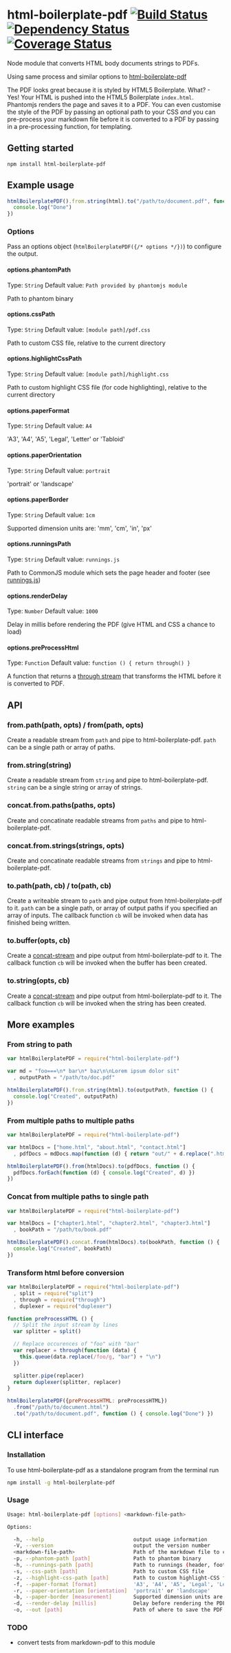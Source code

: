 html-boilerplate-pdf [![Build Status](https://travis-ci.org/cabbiepete/html-boilerplate-pdf.svg)](https://travis-ci.org/cabbiepete/html-boilerplate-pdf) [![Dependency Status](https://david-dm.org/cabbiepete/html-boilerplate-pdf.svg)](https://david-dm.org/cabbiepete/html-boilerplate-pdf) [![Coverage Status](https://img.shields.io/coveralls/cabbiepete/html-boilerplate-pdf.svg)](https://coveralls.io/r/cabbiepete/html-boilerplate-pdf?branch=master)
===

Node module that converts HTML body documents strings to PDFs.

Using same process and similar options to [html-boilerplate-pdf](https://github.com/alanshaw/markdown-pdf)

The PDF looks great because it is styled by HTML5 Boilerplate. What? - Yes! Your HTML is pushed into the HTML5 Boilerplate `index.html`. Phantomjs renders the page and saves it to a PDF. You can even customise the style of the PDF by passing an optional path to your CSS _and_ you can pre-process your markdown file before it is converted to a PDF by passing in a pre-processing function, for templating.

Getting started
---

    npm install html-boilerplate-pdf

Example usage
----

```javascript
htmlBoilerplatePDF().from.string(html).to("/path/to/document.pdf", function () {
  console.log("Done")
})
```

### Options

Pass an options object (`htmlBoilerplatePDF({/* options */})`) to configure the output.

#### options.phantomPath
Type: `String`
Default value: `Path provided by phantomjs module`

Path to phantom binary

#### options.cssPath
Type: `String`
Default value: `[module path]/pdf.css`

Path to custom CSS file, relative to the current directory

#### options.highlightCssPath
Type: `String`
Default value: `[module path]/highlight.css`

Path to custom highlight CSS file (for code highlighting), relative to the current directory

#### options.paperFormat
Type: `String`
Default value: `A4`

'A3', 'A4', 'A5', 'Legal', 'Letter' or 'Tabloid'

#### options.paperOrientation
Type: `String`
Default value: `portrait`

'portrait' or 'landscape'

#### options.paperBorder
Type: `String`
Default value: `1cm`

Supported dimension units are: 'mm', 'cm', 'in', 'px'

#### options.runningsPath
Type: `String`
Default value: `runnings.js`

Path to CommonJS module which sets the page header and footer (see [runnings.js](lib/runnings.js))

#### options.renderDelay
Type: `Number`
Default value: `1000`

Delay in millis before rendering the PDF (give HTML and CSS a chance to load)

#### options.preProcessHtml
Type: `Function`
Default value: `function () { return through() }`

A function that returns a [through stream](https://npmjs.org/package/through) that transforms the HTML before it is converted to PDF.

API
---

### from.path(path, opts) / from(path, opts)

Create a readable stream from `path` and pipe to html-boilerplate-pdf. `path` can be a single path or array of paths.

### from.string(string)

Create a readable stream from `string` and pipe to html-boilerplate-pdf. `string` can be a single string or array of strings.

### concat.from.paths(paths, opts)

Create and concatinate readable streams from `paths` and pipe to html-boilerplate-pdf.

### concat.from.strings(strings, opts)

Create and concatinate readable streams from `strings` and pipe to html-boilerplate-pdf.

### to.path(path, cb) / to(path, cb)

Create a writeable stream to `path` and pipe output from html-boilerplate-pdf to it. `path` can be a single path, or array of output paths if you specified an array of inputs. The callback function `cb` will be invoked when data has finished being written.

### to.buffer(opts, cb)

Create a [concat-stream](https://npmjs.org/package/concat-stream) and pipe output from html-boilerplate-pdf to it. The callback function `cb` will be invoked when the buffer has been created.

### to.string(opts, cb)

Create a [concat-stream](https://npmjs.org/package/concat-stream) and pipe output from html-boilerplate-pdf to it. The callback function `cb` will be invoked when the string has been created.

More examples
---

### From string to path

```javascript
var htmlBoilerplatePDF = require("html-boilerplate-pdf")

var md = "foo===\n* bar\n* baz\n\nLorem ipsum dolor sit"
  , outputPath = "/path/to/doc.pdf"

htmlBoilerplatePDF().from.string(html).to(outputPath, function () {
  console.log("Created", outputPath)
})
```

### From multiple paths to multiple paths

```javascript
var htmlBoilerplatePDF = require("html-boilerplate-pdf")

var htmlDocs = ["home.html", "about.html", "contact.html"]
  , pdfDocs = mdDocs.map(function (d) { return "out/" + d.replace(".html", ".pdf") })

htmlBoilerplatePDF().from(htmlDocs).to(pdfDocs, function () {
  pdfDocs.forEach(function (d) { console.log("Created", d) })
})
```

### Concat from multiple paths to single path

```javascript
var htmlBoilerplatePDF = require("html-boilerplate-pdf")

var htmlDocs = ["chapter1.html", "chapter2.html", "chapter3.html"]
  , bookPath = "/path/to/book.pdf"

htmlBoilerplatePDF().concat.from(htmlDocs).to(bookPath, function () {
  console.log("Created", bookPath)
})
```

### Transform html before conversion

```javascript
var htmlBoilerplatePDF = require("html-boilerplate-pdf")
  , split = require("split")
  , through = require("through")
  , duplexer = require("duplexer")

function preProcessHTML () {
  // Split the input stream by lines
  var splitter = split()

  // Replace occurences of "foo" with "bar"
  var replacer = through(function (data) {
    this.queue(data.replace(/foo/g, "bar") + "\n")
  })

  splitter.pipe(replacer)
  return duplexer(splitter, replacer)
}

htmlBoilerplatePDF({preProcessHTML: preProcessHTML})
  .from("/path/to/document.html")
  .to("/path/to/document.pdf", function () { console.log("Done") })
```

CLI interface
---

### Installation

To use html-boilerplate-pdf as a standalone program from the terminal run

```sh
npm install -g html-boilerplate-pdf
```

### Usage

```sh
Usage: html-boilerplate-pdf [options] <markdown-file-path>

Options:

  -h, --help                             output usage information
  -V, --version                          output the version number
  <markdown-file-path>                   Path of the markdown file to convert
  -p, --phantom-path [path]              Path to phantom binary
  -h, --runnings-path [path]             Path to runnings (header, footer)
  -s, --css-path [path]                  Path to custom CSS file
  -z, --highlight-css-path [path]        Path to custom highlight-CSS file
  -f, --paper-format [format]            'A3', 'A4', 'A5', 'Legal', 'Letter' or 'Tabloid'
  -r, --paper-orientation [orientation]  'portrait' or 'landscape'
  -b, --paper-border [measurement]       Supported dimension units are: 'mm', 'cm', 'in', 'px'
  -d, --render-delay [millis]            Delay before rendering the PDF (give HTML and CSS a chance to load)
  -o, --out [path]                       Path of where to save the PDF
```

### TODO

- convert tests from markdown-pdf to this module
